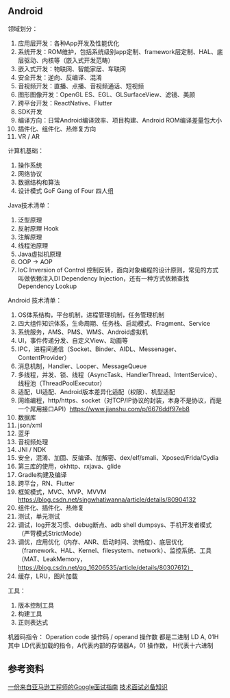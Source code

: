 ## Android 

领域划分：

1. 应用层开发：各种App开发及性能优化
2. 系统开发：ROM维护，包括系统级别app定制、framework层定制、HAL、底层驱动、内核等（嵌入式开发范畴）
3. 嵌入式开发：物联网、智能家居、车联网
4. 安全开发：逆向、反编译、混淆
5. 音视频开发：直播、点播、音视频通话、短视频
6. 图形图像开发：OpenGL ES、EGL、GLSurfaceView、滤镜、美颜
7. 跨平台开发：ReactNative、Flutter
8. SDK开发
9. 编译方向：日常Android编译效率、项目构建、Android ROM编译差量包大小
10. 插件化、组件化、热修复方向
11. VR / AR

计算机基础：

1. 操作系统
2. 网络协议
2. 数据结构和算法
3. 设计模式 GoF Gang of Four 四人组

Java技术清单：

1. 泛型原理
2. 反射原理 Hook
3. 注解原理
4. 线程池原理
5. Java虚拟机原理
6. OOP -> AOP
6. IoC Inversion of Control 控制反转，面向对象编程的设计原则，常见的方式叫做依赖注入DI Dependency Injection，还有一种方式依赖查找 Dependency Lookup

Android 技术清单：

1. OS体系结构，平台机制，进程管理机制，任务管理机制
2. 四大组件知识体系，生命周期、任务栈、启动模式、Fragment、Service
2. 系统服务，AMS、PMS、WMS、Android虚拟机
2. UI，事件传递分发、自定义View、动画等
2. IPC，进程间通信（Socket、Binder、AIDL、Messenager、ContentProvider）
3. 消息机制，Handler、Looper、MessageQueue
4. 多线程，并发、锁、线程（AsyncTask、HandlerThread、IntentService）、线程池（ThreadPoolExecutor）
6. 适配，UI适配、Android版本差异化适配（权限）、机型适配
7. 网络编程，http/https、socket（对TCP/IP协议的封装，本身不是协议，而是一个屌用接口API）https://www.jianshu.com/p/6676ddf97eb8
8. 数据库
9. json/xml
6. 蓝牙
7. 音视频处理
8. JNI / NDK
9. 安全，混淆、加固、反编译、加解密、dex/elf/smali、Xposed/Frida/Cydia
10. 第三库的使用，okhttp、rxjava、glide
11. Gradle构建及编译
12. 跨平台，RN、Flutter
14. 框架模式，MVC、MVP、MVVM https://blog.csdn.net/singwhatiwanna/article/details/80904132
15. 组件化、插件化、热修复
16. 测试，单元测试
17. 调试，log开发习惯、debug断点、adb shell dumpsys、手机开发者模式（严苛模式StrictMode）
18. 调优，应用优化（内存、ANR、启动时间、流畅度）、底层优化（framework、HAL、Kernel、filesystem、network）、监控系统、工具（MAT、LeakMemory，https://blog.csdn.net/qq_16206535/article/details/80307612）
19. 缓存，LRU，图片加载

工具：

1. 版本控制工具
2. 构建工具
3. 正则表达式




机器码指令：
Operation code 操作码 / operand 操作数 都是二进制
LD A, 01H 其中 LD代表加载的指令，A代表内部的存储器A，01 操作数， H代表十六进制
 

[1]:	https://github.com/jwasham/coding-interview-university/blob/master/translations/README-cn.md#%E8%BF%99%E6%98%AF


## 参考资料

[一份来自亚马逊工程师的Google面试指南](https://mp.weixin.qq.com/s/0omyRAAUk4G5NLHIzrgmyA)
[技术面试必备知识](https://github.com/CyC2018/CS-Notes)

